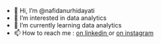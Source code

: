 - 👋 Hi, I’m @nafidanurhidayati
- 👀 I’m interested in data analytics
- 🌱 I’m currently learning data analytics
- 📫 How to reach me : [on linkedin ](https://www.linkedin.com/in/nafida-n-801033162/) or [on instagram](https://www.instagram.com/nafidanurh/)

<!---
nafidanurhidayati/nafidanurhidayati is a ✨ special ✨ repository because its `README.md` (this file) appears on your GitHub profile.
You can click the Preview link to take a look at your changes.
--->
